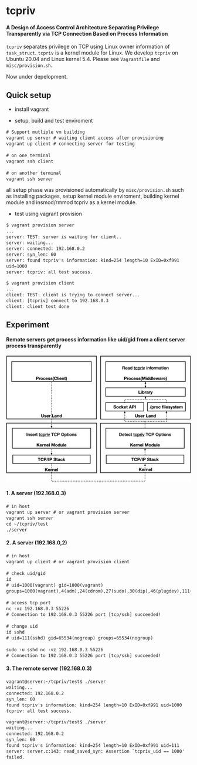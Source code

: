 # tcpriv

#### A Design of Access Control Architecture Separating Privilege Transparently via TCP Connection Based on Process Information

`tcpriv` separates privilege on TCP using Linux owner information of `task_struct`. `tcpriv` is a kernel module for Linux. We develop `tcpriv` on Ubuntu 20.04 and Linux kernel 5.4. Please see `Vagrantfile` and `misc/provision.sh`.

Now under depelopment.

## Quick setup

- install vagrant

- setup, build and test enviroment

```
# Support mutliple vm building
vagrant up server # waiting client access after provisioning
vagrant up client # connecting server for testing

# on one terminal
vagrant ssh client

# on another terminal
vagrant ssh server
```

all setup phase was provisioned automatically by `misc/provision.sh` such as installing packages, setup kernel module enviroment, building kernel module and insmod/rmmod tcpriv as a kernel module.

- test using vagrant provision

```
$ vagrant provision server
...
server: TEST: server is waiting for client..
server: waiting...
server: connected: 192.168.0.2
server: syn_len: 60
server: found tcpriv's information: kind=254 length=10 ExID=0xf991 uid=1000 
server: tcpriv: all test success.
```

```
$ vagrant provision client
...
client: TEST: client is trying to connect server...
client: [tcpriv] connect to 192.168.0.3
client: client test done
```

## Experiment

#### Remote servers get process information like uid/gid from a client server process transparently

<p align="center">
  <img alt="tcpriv flow" src="https://github.com/matsumotory/tcpriv/blob/master/misc/figures/tcpriv-flow.png?raw=true" width="800">
</p>

#### 1. A server (192.168.0.3)

```
# in host
vagrant up server # or vagrant provision server
vagrant ssh server
cd ~/tcpriv/test
./server
```

#### 2. A server (192.168.0,2)

```
# in host
vagrant up client # or vagrant provision client

# check uid/gid
id
# uid=1000(vagrant) gid=1000(vagrant) groups=1000(vagrant),4(adm),24(cdrom),27(sudo),30(dip),46(plugdev),111(lxd),118(lpadmin),119(sambashare)

# access tcp port
nc -vz 192.168.0.3 55226
# Connection to 192.168.0.3 55226 port [tcp/ssh] succeeded!

# change uid
id sshd
# uid=111(sshd) gid=65534(nogroup) groups=65534(nogroup)

sudo -u sshd nc -vz 192.168.0.3 55226
# Connection to 192.168.0.3 55226 port [tcp/ssh] succeeded!
```

#### 3. The remote server (192.168.0.3)

```
vagrant@server:~/tcpriv/test$ ./server
waiting...
connected: 192.168.0.2
syn_len: 60
found tcpriv's information: kind=254 length=10 ExID=0xf991 uid=1000
tcpriv: all test success.
```

```
vagrant@server:~/tcpriv/test$ ./server
waiting...
connected: 192.168.0.2
syn_len: 60
found tcpriv's information: kind=254 length=10 ExID=0xf991 uid=111
server: server.c:143: read_saved_syn: Assertion `tcpriv_uid == 1000' failed.
```


```

